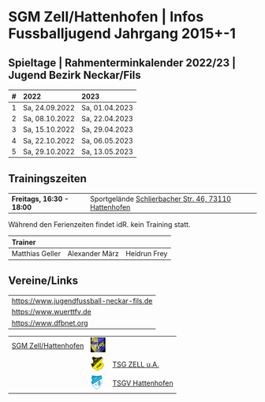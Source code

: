 # SGM Zell/Hattenhofen | Infos Fussballjugend Jahrgang 2015+-1

## Spieltage | Rahmenterminkalender 2022/23 | Jugend Bezirk Neckar/Fils

|#|**2022**|**2023**|
|:--|:--|:--|
|1|Sa, 24.09.2022|Sa, 01.04.2023|
|2|Sa, 08.10.2022|Sa, 22.04.2023|
|3|Sa, 15.10.2022|Sa, 29.04.2023|
|4|Sa, 22.10.2022|Sa, 06.05.2023|
|5|Sa, 29.10.2022|Sa, 13.05.2023|

## Trainingszeiten

|||
|:--|:--|
|**Freitags, 16:30 - 18:00**|Sportgelände <a href="https://goo.gl/maps/FJQeoiVucuZiPWvFA" target="_blank" rel="noopener noreferrer">Schlierbacher Str. 46, 73110 Hattenhofen</a>|

Während den Ferienzeiten findet idR. kein Training statt.

|Trainer|||
|:--|:--|:--|
|Matthias Geller|Alexander März|Heidrun Frey|

## Vereine/Links

||
|:--|
|https://www.jugendfussball-neckar-fils.de|
|https://www.wuerttfv.de|
|https://www.dfbnet.org|

||||
|--:|:--|:--|
|[SGM Zell/Hattenhofen](https://sgm-zell-hattenhofen.de/)|<img src="cropped-SGM-Zell_Hattenhofen-2.jpg" height="30" />||
||<img src="logo_zua.png" height="30" />|[TSG ZELL u.A.](https://www.tsg-zell-fussball.de/)|
||<img src="logo-hat.gif" height="30" />|[TSGV Hattenhofen](https://tsgv-hattenhofen.de/)|
